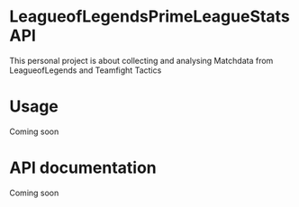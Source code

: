 # LeagueofLegendsPrimeLeagueStatsAPI

This personal project is about collecting and analysing Matchdata from LeagueofLegends and Teamfight Tactics

# Usage
Coming soon

# API documentation

Coming soon
